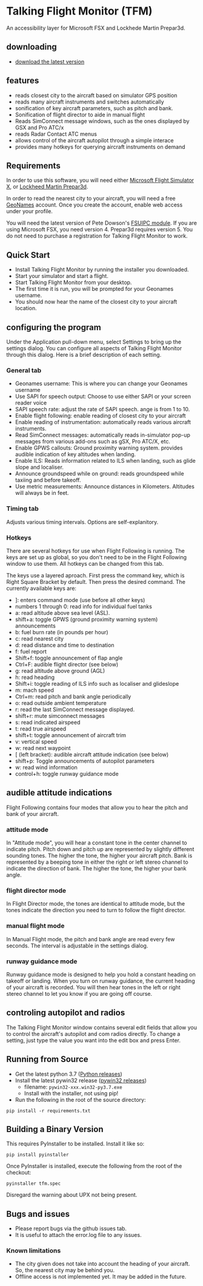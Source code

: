 # Talking Flight Monitor (TFM)
An accessibility layer for Microsoft FSX and Lockhede Martin Prepar3d.

## downloading
* [download the latest version](https://www.bvipilots.net/files/addons/tfm-setup.exe)
## features
* reads closest city to the aircraft based on simulator GPS position
* reads many  aircraft instruments and switches automatically
* sonification of key aircraft parameters, such as pitch and bank.
* Sonification of flight director to aide in manual flight
* Reads SimConnect message windows, such as the ones displayed by GSX and Pro ATC/x
* reads Radar Contact ATC menus
* allows control of the aircraft autopilot through a simple interace
* provides many hotkeys for querying aircraft instruments on demand

## Requirements
In order to use this software, you will need either [Microsoft Flight Simulator X](https://store.steampowered.com/app/314160/Microsoft_Flight_Simulator_X_Steam_Edition/), or [Lockheed Martin Prepar3d](https://www.prepar3d.com/).

In order to read the nearest city to your aircraft, you will need a free [GeoNames](http://www.geonames.org) account. Once you create the account, enable web access under your profile. 

You will need the latest version of Pete Dowson's [FSUIPC module](http://www.fsuipc.com). If you are using Microsoft FSX, you need version 4. 
Prepar3d requires version 5. You do not need to purchase a registration for Talking Flight Monitor to work. 
## Quick Start
* Install Talking Flight Monitor by running the installer you downloaded.
* Start your simulator  and start a flight.
* Start Talking Flight Monitor from your desktop.
* The first time it is run, you will be prompted for your Geonames username.
* You should now hear the name of the closest city to your aircraft location.
## configuring the program
Under the Application pull-down menu, select Settings to bring up the settings dialog. You can configure all aspects of Talking Flight Monitor through this dialog. Here is a brief description of each setting.
### General tab
* Geonames username: This is where you can change your Geonames username
* Use SAPI for speech output: Choose to use either SAPI or your screen reader voice
* SAPI speech rate: adjust the rate of SAPI speech. ange is from 1 to 10.
* Enable flight following: enable reading of closest city to your aircraft
* Enable reading of instrumentation: automatically reads various aircraft instruments.
* Read SimConnect messages: automatically reads in-simulator pop-up messages from various add-ons such as gSX, Pro ATC/X, etc.
* Enable GPWS callouts: Ground proximity warning system. provides audible indication of key altitudes when landing.
* Enable ILS: Reads information related to ILS when landing, such as glide slope and localiser.
* Announce groundspeed while on ground: reads groundspeed while taxiing and before takeoff.
* Use metric measurements: Announce distances in Kilometers. Altitudes will always be in feet.
### Timing tab
Adjusts various timing intervals. Options are self-explanitory.

### Hotkeys
There are several hotkeys for use when Flight Following is running. The keys are set up as global, so you don't need to be in the Flight Following window to use them. All hotkeys can be changed from this tab.

The keys use a layered aproach. First press the command key, which is Right Square Bracket by default. Then press the desired command. 
The currently available keys are:
* ]: enters command mode (use before all other keys)
* numbers 1 through 0: read info for individual fuel tanks
* a: read altitude above sea level (ASL).
* shift+a: toggle GPWS (ground proximity warning system) announcements
* b: fuel burn rate (in pounds per hour)
* c: read nearest city
* d: read distance and time to destination
* f: fuel report
* Shift+f: toggle announcement of flap angle
* Ctrl+F: audible flight director (see below)
* g: read  altitude above ground (AGL)
* h: read heading
* Shift+i: toggle reading of ILS info such as localiser and glideslope
* m: mach speed
* Ctrl+m: read pitch and bank angle periodically
* o: read outside ambient temperature
* r: read the last SimConnect message displayed.
* shift+r: mute simconnect messages
* s: read indicated airspeed
* t: read true airspeed
* shift+t: toggle announcement of aircraft trim
* v: vertical speed
* w: read next waypoint
* [ (left bracket): audible aircraft attitude indication (see below)
* shift+p: Toggle announcements of autopilot parameters
* w: read wind information
* control+h: toggle runway guidance mode


## audible attitude indications
Flight Following contains four modes that allow you to hear the pitch and bank of your aircraft.
### attitude mode
In "Attitude mode", you will hear a constant tone in the center channel to indicate pitch. Pitch down and pitch up are represented by slightly different sounding tones. The higher the tone, the higher your aircraft pitch.
Bank is represented by a beeping tone in either the right or left stereo channel to indicate the direction of bank. The higher the tone, the higher your bank angle.
### flight director mode
In Flight Director mode, the tones are identical to attitude mode, but the tones indicate the direction you need to turn to follow the flight director.
### manual flight mode
In Manual Flight mode, the pitch and bank angle are read every few seconds. The interval is adjustable in the settings dialog.
### runway guidance mode
Runway guidance mode is designed to help you hold a constant heading on takeoff or landing. When you turn on runway guidance, the current heading of your aircraft is recorded. You will then hear tones in the left or right stereo channel to let you know if you are going off course.

## controling autopilot and radios
The Talking Flight Monitor window contains several edit fields that allow you to control the aircraft's autopilot and com radios directly. To change a setting, just type the value you want into the edit box and press Enter.

## Running from Source
* Get the latest python 3.7 ([Python releases](https://www.python.org/downloads/))
* Install the latest pywin32 release ([pywin32 releases](https://github.com/mhammond/pywin32/releases))
    * filename: `pywin32-xxx.win32-py3.7.exe`
    * Install with the installer, not using pip!
* Run the following in the root of the source directory:
```
pip install -r requirements.txt
```


## Building a Binary Version
This requires PyInstaller to be installed. Install it like so:
```
pip install pyinstaller
```
Once PyInstaller is installed, execute the following from the root of the checkout:
```
pyinstaller tfm.spec
```
Disregard the warning about UPX not being present.


## Bugs and issues
* Please report bugs via the github issues tab.
* It is useful to attach the error.log file to any issues.
    
### Known limitations
* The city given does not take into account the heading of your aircraft. So, the nearest city may be behind you.
* Offline access is not implemented yet. It may be added in the future.
